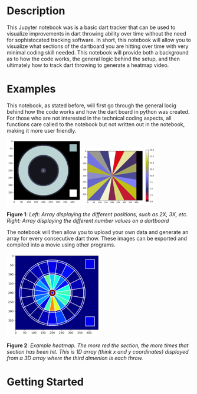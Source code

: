 # Description
This Jupyter notebook was is a basic dart tracker that can be used to visualize improvements in dart throwing ability over time without the need for sophistocated tracking software. In short, this notebook will allow you to visualize what sections of the dartboard you are hitting over time with very minimal coding skill needed. This notebook will provide both a background as to how the code works, the general logic behind the setup, and then ultimately how to track dart throwing to generate a heatmap video.
# Examples
This notebook, as stated before, will first go through the general locig behind how the code works and how the dart board in python was created. For those who are not interested in the technical coding aspects, all functions care called to the notebook but not written out in the notebook, making it more user friendly.

<div>
  <img src="positional_array.jpeg" alt="positional_array" style="width:40%; display:inline-block;"><img src="numvalue_array.jpeg" alt="num_score_array" style="width:40%; display:inline-block;">
</div>

**Figure 1**: *Left: Array displaying the different positions, such as 2X, 3X, etc. Right: Array displaying the different number values on a dartboard*

The notebook will then allow you to upload your own data and generate an array for every consecutive dart thow. These images can be exported and compiled into a movie using other programs.

<div>
  <img src="heatmapexample.png" alt="example_heatmap" style="width:50%; display:inline-block;">
</div>

**Figure 2**: *Example heatmap. The more red the section, the more times that section has been hit. This is 1D array (think x and y coordinates) displayed from a 3D array where the third dimenion is each throw.*

# Getting Started




